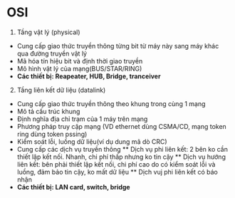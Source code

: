 # OSI
1. Tầng vật lý (physical)
* Cung cấp giao thức truyền thông từng bit từ máy này sang máy khác qua đường truyền vật lý
* Mã hóa tín hiệu bit và định thời giao truyền
* Mô hình vật lý của mạng(BUS/STAR/RING)
* **Các thiết bị: Reapeater, HUB, Bridge, tranceiver**

2. Tầng liên kết dữ liệu (datalink)

* Cung cấp giao thức truyền thông theo khung trong cùng 1 mạng
* Mô tả cấu trúc khung
* Định nghĩa địa chỉ trạm của 1 máy trên mạng
* Phương pháp truy cập mạng (VD ethernet dùng CSMA/CD, mạng token ring dùng token pssing)
* Kiểm soát lỗi, luồng dữ liệu(ví dụ dung mã dò CRC)
* Cung cấp các dịch vụ truyền thông
** Dịch vụ phi liên kết: 2 bên ko cần thiết lập kết nối. Nhanh, chi phí thấp nhưng ko tin cậy
** Dịch vụ hướng liên kết: bên phải thiết lập kết nối, chi phí cao do có kiểm soát lỗi và luồng, đảm bảo tin cậy, ko mất dữ liệu
** Dịch vuj phi liên kết có báo nhận
* **Các thiết bị: LAN card, switch, bridge**
